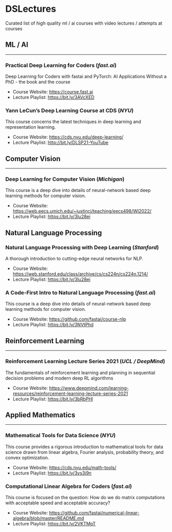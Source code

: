 # DSLectures
Curated list of high quality ml / ai courses with video lectures / attempts at courses

## ML / AI
---

### Practical Deep Learning for Coders (*fast.ai*)
 Deep Learning for Coders with fastai and PyTorch: AI Applications Without a PhD - the book and the course
- Course Website: https://course.fast.ai              
- Lecture Playlist: https://bit.ly/3AVcXED       


### Yann LeCun’s Deep Learning Course at CDS (*NYU*) 
This course concerns the latest techniques in deep learning and representation learning.
- Course Website: https://cds.nyu.edu/deep-learning/ 
- Lecture Playlist: http://bit.ly/DLSP21-YouTube

## Computer Vision
---
### Deep Learning for Computer Vision (*Michigan*)
This course is a deep dive into details of neural-network based deep learning methods for computer vision.
- Course Website: https://web.eecs.umich.edu/~justincj/teaching/eecs498/WI2022/
- Lecture Playlist: https://bit.ly/3Iu28ej 

## Natural Language Processing
### Natural Language Processing with Deep Learning  (*Stanford*)
A thorough introduction to cutting-edge neural networks for NLP.
- Course Website: https://web.stanford.edu/class/archive/cs/cs224n/cs224n.1214/
- Lecture Playlist: https://bit.ly/3Iu28ej

### A Code-First Intro to Natural Language Processing   (*fast.ai*)
This course is a deep dive into details of neural-network based deep learning methods for computer vision.
- Course Website: https://github.com/fastai/course-nlp
- Lecture Playlist: https://bit.ly/3NVtPhd


## Reinforcement Learning
---
### Reinforcement Learning Lecture Series 2021 (*UCL / DeepMind*)
The fundamentals of reinforcement learning and planning in sequential decision problems and modern deep RL algorithms
- Course Website: https://www.deepmind.com/learning-resources/reinforcement-learning-lecture-series-2021
- Lecture Playlist: https://bit.ly/3bRbPHl

## Applied Mathematics
---
### Mathematical Tools for Data Science (*NYU*)
This course provides a rigorous introduction to mathematical tools for data science drawn from linear algebra, Fourier analysis, probability theory, and convex optimization.
- Course Website: https://cds.nyu.edu/math-tools/                             
- Lecture Playlist: https://bit.ly/3ys3j9n 

### Computational Linear Algebra for Coders  (*fast.ai*)
This course is focused on the question: How do we do matrix computations with acceptable speed and acceptable accuracy?
- Course Website: https://github.com/fastai/numerical-linear-algebra/blob/master/README.md
- Lecture Playlist: https://bit.ly/2VKTMpT
